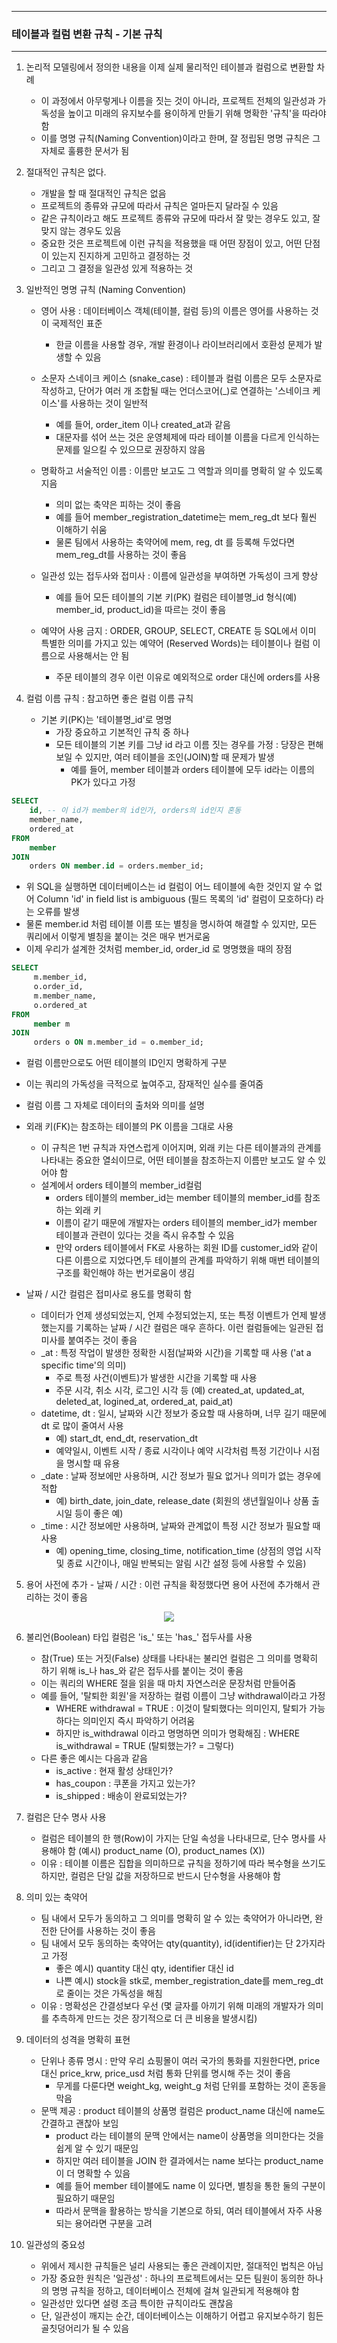 -----
### 테이블과 컬럼 변환 규칙 - 기본 규칙
-----
1. 논리적 모델링에서 정의한 내용을 이제 실제 물리적인 테이블과 컬럼으로 변환할 차례
   - 이 과정에서 아무렇게나 이름을 짓는 것이 아니라, 프로젝트 전체의 일관성과 가독성을 높이고 미래의 유지보수를 용이하게 만들기 위해 명확한 '규칙'을 따라야 함
   - 이를 명명 규칙(Naming Convention)이라고 한며, 잘 정립된 명명 규칙은 그 자체로 훌륭한 문서가 됨

2. 절대적인 규칙은 없다.
   - 개발을 할 때 절대적인 규칙은 없음
   - 프로젝트의 종류와 규모에 따라서 규칙은 얼마든지 달라질 수 있음
   - 같은 규칙이라고 해도 프로젝트 종류와 규모에 따라서 잘 맞는 경우도 있고, 잘 맞지 않는 경우도 있음
   - 중요한 것은 프로젝트에 이런 규칙을 적용했을 때 어떤 장점이 있고, 어떤 단점이 있는지 진지하게 고민하고 결정하는 것
   - 그리고 그 결정을 일관성 있게 적용하는 것

3. 일반적인 명명 규칙 (Naming Convention)
   - 영어 사용 : 데이터베이스 객체(테이블, 컬럼 등)의 이름은 영어를 사용하는 것이 국제적인 표준
     + 한글 이름을 사용할 경우, 개발 환경이나 라이브러리에서 호환성 문제가 발생할 수 있음

   - 소문자 스네이크 케이스 (snake_case) : 테이블과 컬럼 이름은 모두 소문자로 작성하고, 단어가 여러 개 조합될 때는 언더스코어(_)로 연결하는 '스네이크 케이스'를 사용하는 것이 일반적
     + 예를 들어, order_item 이나 created_at과 같음
     + 대문자를 섞어 쓰는 것은 운영체제에 따라 테이블 이름을 다르게 인식하는 문제를 일으킬 수 있으므로 권장하지 않음

   - 명확하고 서술적인 이름 : 이름만 보고도 그 역할과 의미를 명확히 알 수 있도록 지음
     + 의미 없는 축약은 피하는 것이 좋음
     + 예를 들어 member_registration_datetime는 mem_reg_dt 보다 훨씬 이해하기 쉬움
     + 물론 팀에서 사용하는 축약어에 mem, reg, dt 를 등록해 두었다면 mem_reg_dt를 사용하는 것이 좋음

   - 일관성 있는 접두사와 접미사 : 이름에 일관성을 부여하면 가독성이 크게 향상
     + 예를 들어 모든 테이블의 기본 키(PK) 컬럼은 테이블명_id 형식(예) member_id, product_id)을 따르는 것이 좋음

   - 예약어 사용 금지 : ORDER, GROUP, SELECT, CREATE 등 SQL에서 이미 특별한 의미를 가지고 있는 예약어 (Reserved Words)는 테이블이나 컬럼 이름으로 사용해서는 안 됨
     + 주문 테이블의 경우 이런 이유로 예외적으로 order 대신에 orders를 사용
    
4. 컬럼 이름 규칙 : 참고하면 좋은 컬럼 이름 규칙
   - 기본 키(PK)는 '테이블명_id'로 명명
      + 가장 중요하고 기본적인 규칙 중 하나
      + 모든 테이블의 기본 키를 그냥 id 라고 이름 짓는 경우를 가정 : 당장은 편해 보일 수 있지만, 여러 테이블을 조인(JOIN)할 때 문제가 발생
        * 예를 들어, member 테이블과 orders 테이블에 모두 id라는 이름의 PK가 있다고 가정
```sql
SELECT
    id, -- 이 id가 member의 id인가, orders의 id인지 혼동
    member_name,
    ordered_at
FROM
    member
JOIN
    orders ON member.id = orders.member_id;
```
   - 위 SQL을 실행하면 데이터베이스는 id 컬럼이 어느 테이블에 속한 것인지 알 수 없어 Column 'id' in field list is ambiguous (필드 목록의 'id' 컬럼이 모호하다) 라는 오류를 발생
   - 물론 member.id 처럼 테이블 이름 또는 별칭을 명시하여 해결할 수 있지만, 모든 쿼리에서 이렇게 별칭을 붙이는 것은 매우 번거로움
   - 이제 우리가 설계한 것처럼 member_id, order_id 로 명명했을 때의 장점
```sql
SELECT
     m.member_id,
     o.order_id,
     m.member_name,
     o.ordered_at
FROM
     member m
JOIN
     orders o ON m.member_id = o.member_id;
```
   - 컬럼 이름만으로도 어떤 테이블의 ID인지 명확하게 구분
   - 이는 쿼리의 가독성을 극적으로 높여주고, 잠재적인 실수를 줄여줌
   - 컬럼 이름 그 자체로 데이터의 출처와 의미를 설명

   - 외래 키(FK)는 참조하는 테이블의 PK 이름을 그대로 사용
      + 이 규칙은 1번 규칙과 자연스럽게 이어지며, 외래 키는 다른 테이블과의 관계를 나타내는 중요한 열쇠이므로, 어떤 테이블을 참조하는지 이름만 보고도 알 수 있어야 함
      + 설계에서 orders 테이블의 member_id컬럼
         * orders 테이블의 member_id는 member 테이블의 member_id를 참조하는 외래 키
         * 이름이 같기 때문에 개발자는 orders 테이블의 member_id가 member 테이블과 관련이 있다는 것을 즉시 유추할 수 있음
         * 만약 orders 테이블에서 FK로 사용하는 회원 ID를 customer_id와 같이 다른 이름으로 지었다면,두 테이블의 관계를 파악하기 위해 매번 테이블의 구조를 확인해야 하는 번거로움이 생김

   - 날짜 / 시간 컬럼은 접미사로 용도를 명확히 함
      + 데이터가 언제 생성되었는지, 언제 수정되었는지, 또는 특정 이벤트가 언제 발생했는지를 기록하는 날짜 / 시간 컬럼은 매우 흔하다. 이런 컬럼들에는 일관된 접미사를 붙여주는 것이 좋음
      + _at : 특정 작업이 발생한 정확한 시점(날짜와 시간)을 기록할 때 사용 ('at a specific time'의 의미)
         * 주로 특정 사건(이벤트)가 발생한 시간을 기록할 때 사용
         * 주문 시각, 취소 시각, 로그인 시각 등 (예) created_at, updated_at, deleted_at, logined_at, ordered_at, paid_at)
      + datetime, dt : 일시, 날짜와 시간 정보가 중요할 때 사용하며, 너무 길기 때문에 dt 로 많이 줄여서 사용
         * 예) start_dt, end_dt, reservation_dt
         * 예약일시, 이벤트 시작 / 종료 시각이나 예약 시각처럼 특정 기간이나 시점을 명시할 때 유용
      + _date : 날짜 정보에만 사용하며, 시간 정보가 필요 없거나 의미가 없는 경우에 적합
         * 예) birth_date, join_date, release_date (회원의 생년월일이나 상품 출시일 등이 좋은 예)
      + _time : 시간 정보에만 사용하며, 날짜와 관계없이 특정 시간 정보가 필요할 때 사용
         * 예) opening_time, closing_time, notification_time (상점의 영업 시작 및 종료 시간이나, 매일 반복되는 알림 시간 설정 등에 사용할 수 있음)

5. 용어 사전에 추가 - 날짜 / 시간 : 이런 규칙을 확정했다면 용어 사전에 추가해서 관리하는 것이 좋음
<div align="center">
<img src="https://github.com/user-attachments/assets/672a7ff9-a408-41b7-a6f7-aa1607da1905">
</div>

6. 불리언(Boolean) 타입 컬럼은 'is_' 또는 'has_' 접두사를 사용
    - 참(True) 또는 거짓(False) 상태를 나타내는 불리언 컬럼은 그 의미를 명확히 하기 위해 is_나 has_와 같은 접두사를 붙이는 것이 좋음
    - 이는 쿼리의 WHERE 절을 읽을 때 마치 자연스러운 문장처럼 만들어줌
    - 예를 들어, '탈퇴한 회원'을 저장하는 컬럼 이름이 그냥 withdrawal이라고 가정
       + WHERE withdrawal = TRUE : 이것이 탈퇴했다는 의미인지, 탈퇴가 가능하다는 의미인지 즉시 파악하기 어려움
       + 하지만 is_withdrawal 이라고 명명하면 의미가 명확해짐 : WHERE is_withdrawal = TRUE (탈퇴했는가? = 그렇다)
    - 다른 좋은 예시는 다음과 같음
      + is_active : 현재 활성 상태인가?  
      + has_coupon : 쿠폰을 가지고 있는가?
      + is_shipped : 배송이 완료되었는가?

7. 컬럼은 단수 명사 사용
    - 컬럼은 테이블의 한 행(Row)이 가지는 단일 속성을 나타내므로, 단수 명사를 사용해야 함 (예시) product_name (O), product_names (X))
    - 이유 : 테이블 이름은 집합을 의미하므로 규칙을 정하기에 따라 복수형을 쓰기도 하지만, 컬럼은 단일 값을 저장하므로 반드시 단수형을 사용해야 함

8. 의미 있는 축약어
   - 팀 내에서 모두가 동의하고 그 의미를 명확히 알 수 있는 축약어가 아니라면, 완전한 단어를 사용하는 것이 좋음
   - 팀 내에서 모두 동의하는 축약어는 qty(quantity), id(identifier)는 단 2가지라고 가정
      + 좋은 예시) quantity 대신 qty, identifier 대신 id
      + 나쁜 예시) stock을 stk로, member_registration_date를 mem_reg_dt로 줄이는 것은 가독성을 해침
   - 이유 : 명확성은 간결성보다 우선 (몇 글자를 아끼기 위해 미래의 개발자가 의미를 추측하게 만드는 것은 장기적으로 더 큰 비용을 발생시킴)

9. 데이터의 성격을 명확히 표현
   - 단위나 종류 명시 : 만약 우리 쇼핑몰이 여러 국가의 통화를 지원한다면, price 대신 price_krw, price_usd 처럼 통화 단위를 명시해 주는 것이 좋음
     + 무게를 다룬다면 weight_kg, weight_g 처럼 단위를 포함하는 것이 혼동을 막음
   - 문맥 제공 : product 테이블의 상품명 컬럼은 product_name 대신에 name도 간결하고 괜찮아 보임
      + product 라는 테이블의 문맥 안에서는 name이 상품명을 의미한다는 것을 쉽게 알 수 있기 때문임
      + 하지만 여러 테이블을 JOIN 한 결과에서는 name 보다는 product_name이 더 명확할 수 있음
      + 예를 들어 member 테이블에도 name 이 있다면, 별칭을 통한 둘의 구분이 필요하기 때문임
      + 따라서 문맥을 활용하는 방식을 기본으로 하되, 여러 테이블에서 자주 사용되는 용어라면 구분을 고려

10. 일관성의 중요성
     - 위에서 제시한 규칙들은 널리 사용되는 좋은 관례이지만, 절대적인 법칙은 아님
     - 가장 중요한 원칙은 '일관성' : 하나의 프로젝트에서는 모든 팀원이 동의한 하나의 명명 규칙을 정하고, 데이터베이스 전체에 걸쳐 일관되게 적용해야 함
     - 일관성만 있다면 설령 조금 특이한 규칙이라도 괜찮음
     - 단, 일관성이 깨지는 순간, 데이터베이스는 이해하기 어렵고 유지보수하기 힘든 골칫덩어리가 될 수 있음
